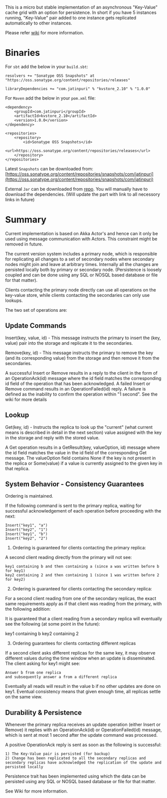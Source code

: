 This is a micro but stable implementation of an asynchronous "Key-Value" cache grid with an option for persistence. 
In short if you have 5 instances running, "Key-Value" pair added to one instance gets replicated automatically to other instances.

Please refer [wiki](https://github.com/purijatin/Distributed-Key-Value-DB/wiki/Overview) for more information.

Binaries
========

For `sbt` add the below in your `build.sbt`:
	
	resolvers += "Sonatype OSS Snapshots" at "https://oss.sonatype.org/content/repositories/releases"

	libraryDependencies += "com.jatinpuri" % "kvstore_2.10" % "1.0.0"

For `Maven` add the below in your `pom.xml` file:

	<dependency>
		<groupId>com.jatinpuri</groupId>
		<artifactId>kvstore_2.10</artifactId>
		<version>1.0.0</version>
	</dependency>
	
	<repositories>
		<repository>
			<id>Sonatype OSS Snapshots</id>
			<url>https://oss.sonatype.org/content/repositories/releases</url>
		</repository>
	</repositories>

Latest `Snapshots` can be downloaded from: [https://oss.sonatype.org/content/repositories/snapshots/com/jatinpuri](https://oss.sonatype.org/content/repositories/snapshots/com/jatinpuri)

External `Jar` can be downloaded from [repo](https://oss.sonatype.org/content/repositories/snapshots/com/jatinpuri/kvstore_2.10/1.0.0-SNAPSHOT/). You will manually have to download the dependencies. (Will update the part with link to all necessory links in future)



Summary
=======

Current implementation is based on Akka Actor's and hence can it only be used using message communication with Actors. This constraint might be removed in future.

The current version system includes a primary node, which is responsible for replicating all changes to a set of secondary nodes where secondary nodes might join and leave at arbitrary times. Internally all the changes are persisted locally both by primary or secondary node. (Persistence is loosely coupled and can be done using any SQL or NOSQL based database or file for that matter).

Clients contacting the primary node directly can use all operations on the key-value store, while clients contacting the secondaries can only use lookups.

The two set of operations are:

Update Commands
---------------
Insert(key, value, id) - This message instructs the primary to insert the (key, value) pair into the storage and replicate it to the secondaries.

Remove(key, id) - This message instructs the primary to remove the key (and its corresponding value) from the storage and then remove it from the secondaries.

A successful Insert or Remove results in a reply to the client in the form of an OperationAck(id) message where the id field matches the corresponding id field of the operation that has been acknowledged.
A failed Insert or Remove command results in an OperationFailed(id) reply. A failure is defined as the inability to confirm the operation within "1 second". See the wiki for more details

Lookup
-------
Get(key, id) - Instructs the replica to look up the "current" (what current means is described in detail in the next section) value assigned with the key in the storage and reply with the stored value.

A Get operation results in a GetResult(key, valueOption, id) message where the id field matches the value in the id field of the corresponding Get message. The valueOption field contains None if the key is not present in the replica or Some(value) if a value is currently assigned to the given key in that replica.

System Behavior - Consistency Guarantees
----------------------------------------
Ordering is maintained.

If the following command is sent to the primary replica, waiting for successful acknowledgement of each operation before proceeding with the next:

	Insert("key1", "a")
	Insert("key2", "1")
	Insert("key1", "b")
	Insert("key2", "2")

1) Ordering is guaranteed for clients contacting the primary replica:

A second client reading directly from the primary will not see:

	key1 containing b and then containing a (since a was written before b for key1)
	key2 containing 2 and then containing 1 (since 1 was written before 2 for key2)

2) Ordering is guaranteed for clients contacting the secondary replica:

For a second client reading from one of the secondary replicas, the exact same requirements apply as if that client was reading from the primary, with the following addition:

It is guaranteed that a client reading from a secondary replica will eventually see the following (at some point in the future):

key1 containing b
key2 containing 2

3) Ordering guarantees for clients contacting different replicas

If a second client asks different replicas for the same key, it may observe different values during the time window when an update is disseminated. The client asking for key1 might see:

	Answer b from one replica
	and subsequently answer a from a different replica

Eventually all reads will result in the value b if no other updates are done on key1. Eventual consistency means that given enough time, all replicas settle on the same view. 


Durability & Persistence
------------------------

Whenever the primary replica receives an update operation (either Insert or Remove) it replies with an OperationAck(id) or OperationFailed(id) message, which is sent at most 1 second after the update command was processed. 

A positive OperationAck reply is sent as soon as the following is successful:

	1) The Key-Value pair is persisted (for backup)
	2) Change has been replicated to all the secondary replicas and secondary replicas have acknowledged the replication of the update and persisted locally

Persistence trait has been implemented using which the data can be persisted using any SQL or NOSQL based database or file for that matter.

See Wiki for more information.
